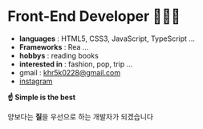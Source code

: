 # Front-End Developer 🧑🏻‍💻

- **languages** : HTML5, CSS3, JavaScript, TypeScript ...
- **Frameworks** : Rea ...
- **hobbys** : reading books
- **interested in** : fashion, pop, trip ...
- gmail : <khr5k0228@gmail.com>
- [instagram](https://www.instagram.com/khr5k_0228)


**☝️ Simple is the best**

양보다는 **질**을 우선으로 하는 개발자가 되겠습니다
